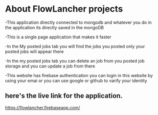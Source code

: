 # About FlowLancher projects

-This application directly connected to mongodb and whatever you do in the application its directly saved in the mongoDB 

-This is a single page application that makes it faster 

-In the My posted jobs tab you will find the jobs you posted only your posted jobs will appear there

-In the my posted jobs tab you can delete an job from you posted job storage and you can update a job from there

-This website has firebase authentication you can login in this website by using your emai or you can use google or github to varify your identity

## here's the live link for the application.
https://flowlancher.firebaseapp.com/
